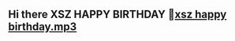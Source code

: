 
## Hi there XSZ HAPPY BIRTHDAY 👋[xsz happy birthday.mp3](https://github.com/user-attachments/files/23195213/xsz.happy.birthday.mp3)
<!--
**pingguo930/pingguo930** is a ✨ _special_ ✨ repository because its `README.md` (this file) appears on your GitHub profile.

Here are some ideas to get you started:

- 🔭 I’m currently working on ...
- 🌱 I’m currently learning ...
- 👯 I’m looking to collaborate on ...
- 🤔 I’m looking for help with ...
- 💬 Ask me about ...
- 📫 How to reach me: ...
- 😄 Pronouns: ...
- ⚡ Fun fact: ...
-->
